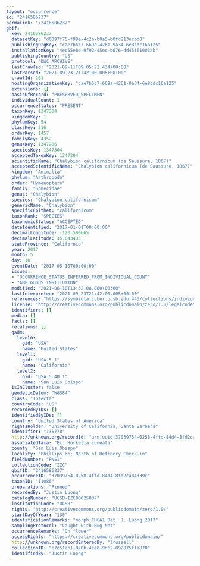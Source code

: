 ```yaml
---
layout: "occurrence"
id: "2416586237"
permalink: "/2416586237"
gbif:
  key: 2416586237
  datasetKey: "d6097f75-f99e-4c2a-b8a5-b0fc213ecbd0"
  publishingOrgKey: "cae7b6c7-669a-4261-9a34-6e8cdc16a125"
  installationKey: "4ec55ebe-9f92-45ec-b076-dd45f61003ab"
  publishingCountry: "US"
  protocol: "DWC_ARCHIVE"
  lastCrawled: "2021-09-11T09:05:22.434+00:00"
  lastParsed: "2021-09-23T21:42:00.005+00:00"
  crawlId: 161
  hostingOrganizationKey: "cae7b6c7-669a-4261-9a34-6e8cdc16a125"
  extensions: {}
  basisOfRecord: "PRESERVED_SPECIMEN"
  individualCount: 1
  occurrenceStatus: "PRESENT"
  taxonKey: 1347304
  kingdomKey: 1
  phylumKey: 54
  classKey: 216
  orderKey: 1457
  familyKey: 4352
  genusKey: 1347206
  speciesKey: 1347304
  acceptedTaxonKey: 1347304
  scientificName: "Chalybion californicum (de Saussure, 1867)"
  acceptedScientificName: "Chalybion californicum (de Saussure, 1867)"
  kingdom: "Animalia"
  phylum: "Arthropoda"
  order: "Hymenoptera"
  family: "Sphecidae"
  genus: "Chalybion"
  species: "Chalybion californicum"
  genericName: "Chalybion"
  specificEpithet: "californicum"
  taxonRank: "SPECIES"
  taxonomicStatus: "ACCEPTED"
  dateIdentified: "2017-01-01T00:00:00"
  decimalLongitude: -120.590665
  decimalLatitude: 35.043433
  stateProvince: "California"
  year: 2017
  month: 5
  day: 10
  eventDate: "2017-05-10T00:00:00"
  issues:
  - "OCCURRENCE_STATUS_INFERRED_FROM_INDIVIDUAL_COUNT"
  - "AMBIGUOUS_INSTITUTION"
  modified: "2021-06-10T13:32:08.000+00:00"
  lastInterpreted: "2021-09-23T21:42:00.005+00:00"
  references: "https://symbiota.ccber.ucsb.edu:443/collections/individual/index.php?occid=135770"
  license: "http://creativecommons.org/publicdomain/zero/1.0/legalcode"
  identifiers: []
  media: []
  facts: []
  relations: []
  gadm:
    level0:
      gid: "USA"
      name: "United States"
    level1:
      gid: "USA.5_1"
      name: "California"
    level2:
      gid: "USA.5.40_1"
      name: "San Luis Obispo"
  isInCluster: false
  geodeticDatum: "WGS84"
  class: "Insecta"
  countryCode: "US"
  recordedByIDs: []
  identifiedByIDs: []
  country: "United States of America"
  rightsHolder: "University of California, Santa Barbara"
  identifier: "135770"
  http://unknown.org/recordId: "urn:uuid:37039754-0258-4ffd-84d4-8fd2ca84339c"
  associatedTaxa: "Ex: Horkelia cuneata"
  county: "San Luis Obispo"
  locality: "Phillips 66; North of Refinery Check-in"
  fieldNumber: "PN51"
  collectionCode: "IZC"
  gbifID: "2416586237"
  occurrenceID: "37039754-0258-4ffd-84d4-8fd2ca84339c"
  taxonID: "11086"
  preparations: "Pinned"
  recordedBy: "Justin Luong"
  catalogNumber: "UCSB-IZC00025837"
  institutionCode: "UCSB"
  rights: "http://creativecommons.org/publicdomain/zero/1.0/"
  startDayOfYear: "130"
  identificationRemarks: "morph CHCA1 Det. J. Luong 2017"
  samplingProtocol: "Caught with Bug Net"
  occurrenceRemarks: "On flower"
  accessRights: "https://creativecommons.org/publicdomain/"
  http://unknown.org/recordEnteredBy: "lrussell"
  collectionID: "e7c51ab1-870b-4ee8-9d62-092875ffa870"
  identifiedBy: "Justin Luong"
---
```

